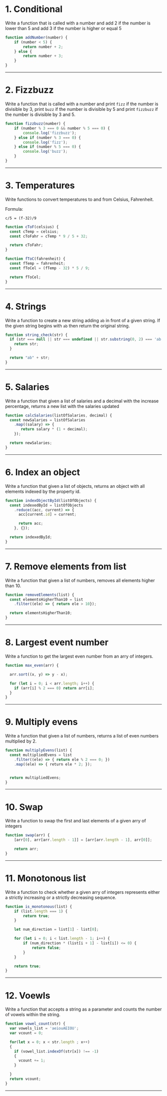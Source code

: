# 1. Conditional

Write a function that is called with a number and add 2 if the number is lower than 5 and add 3 if the number is higher or equal 5

```js
function addNumber(number) {
    if (number < 5) {
        return number + 2;
    } else {
        return number + 3;
    }
}
```

---

# 2. Fizzbuzz

Write a function that is called with a number and print `fizz` if the number is divisible by 3, print `buzz` if the number is divisible by 5 and print `fizzbuzz` if the number is divisible by 3 and 5.

```js
function fizzbuzz(number) {
    if (number % 3 === 0 && number % 5 === 0) {
        console.log('fizzbuzz');
    } else if (number % 3 === 0) {
        console.log('fizz');
    } else if (number % 5 === 0) {
        console.log('buzz');
    }
}
```

---

# 3. Temperatures

Write functions to convert temperatures to and from Celsius, Fahrenheit.

Formula:
```
c/5 = (f-32)/9
```

```js
function cToF(celsius) {
  const cTemp = celsius;
  const cToFahr = cTemp * 9 / 5 + 32;

  return cToFahr;
}

function fToC(fahrenheit) {
  const fTemp = fahrenheit;
  const fToCel = (fTemp - 32) * 5 / 9;

  return fToCel;
}
```

---

# 4. Strings

Write a function to create a new string adding `ab` in front of a given string. If the given string begins with `ab` then return the original string.

```js
function string_check(str) {
  if (str === null || str === undefined || str.substring(0, 2) === 'ab') {
    return str;
  }

  return "ab" + str;
}
```

---

# 5. Salaries

Write a function that given a list of salaries and a decimal with the increase percentage, returns a new list with the salaries updated

```js
function calcSalaries(listOfSalaries, decimal) {
  const newSalaries = listOfSalaries
    .map((salary) => {
       return salary * (1 + decimal);
    });

  return newSalaries;
}
```

---

# 6. Index an object

Write a function that given a list of objects, returns an object with all elements indexed by the property id.

```js
function indexObjectById(listOfObjects) {
  const indexedById = listOfObjects
    .reduce((acc, current) => {
      acc[current.id] = current;

      return acc;
    }, {});

  return indexedById;
}
```

---

# 7. Remove elements from list

Write a function that given a list of numbers, removes all elements higher than 10.

```js
function removeElements(list) {
  const elementsHigherThan10 = list
    .filter((ele) => { return ele > 10});

  return elementsHigherThan10;
}
```

---

# 8. Largest event number

Write a function to get the largest even number from an arry of integers.

```js
function max_even(arr) {

  arr.sort((x, y) => y - x);

  for (let i = 0; i < arr.length; i++) {
    if (arr[i] % 2 === 0) return arr[i];
  }
}
```

---

# 9. Multiply evens

Write a function that given a list of numbers, returns a list of even numbers multiplied by 2.

```js
function multiplyEvens(list) {
  const multipliedEvens = list
    .filter((ele) => { return ele % 2 === 0; })
    .map((ele) => { return ele * 2; });


  return multipliedEvens;
}
```

---

# 10. Swap

Write a function to swap the first and last elements of a given arry of integers

```js
function swap(arr) {
    [arr[0], arr[arr.length - 1]] = [arr[arr.length - 1], arr[0]];

    return arr;
}
```

---

# 11. Monotonous list

Write a function to check whether a given arry of integers represents either a strictly increasing or a strictly decreasing sequence.

```js
function is_monotonous(list) {
    if (list.length === 1) {
        return true;
    }

    let num_direction = list[1] - list[0];

    for (let i = 0; i < list.length - 1; i++) {
        if (num_direction * (list[i + 1] - list[i]) <= 0) {
            return false;
        }
    }

    return true;
}
```

---

# 12. Voewls

Write a function that accepts a string as a parameter and counts the number of vowels within the string.

```js
function vowel_count(str) {
  var vowels_list = 'aeiouAEIOU';
  var vcount = 0;

  for(let x = 0; x < str.length ; x++)
  {
    if (vowel_list.indexOf(str[x]) !== -1)
    {
      vcount += 1;
    }

  }
  return vcount;
}
```

---